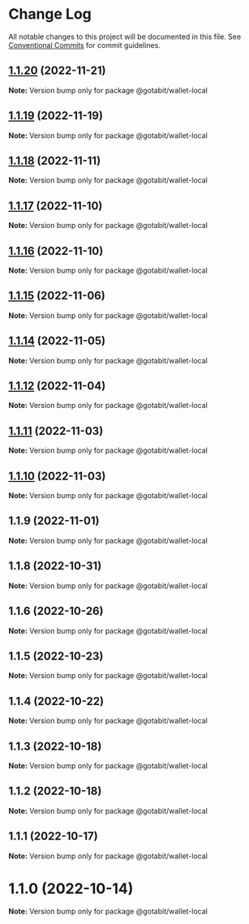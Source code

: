 # Change Log

All notable changes to this project will be documented in this file.
See [Conventional Commits](https://conventionalcommits.org) for commit guidelines.

## [1.1.20](https://github.com/gotabit/sdk-ts/compare/@gotabit/wallet-local@1.1.19...@gotabit/wallet-local@1.1.20) (2022-11-21)

**Note:** Version bump only for package @gotabit/wallet-local

## [1.1.19](https://github.com/gotabit/sdk-ts/compare/@gotabit/wallet-local@1.1.18...@gotabit/wallet-local@1.1.19) (2022-11-19)

**Note:** Version bump only for package @gotabit/wallet-local

## [1.1.18](https://github.com/gotabit/sdk-ts/compare/@gotabit/wallet-local@1.1.17...@gotabit/wallet-local@1.1.18) (2022-11-11)

**Note:** Version bump only for package @gotabit/wallet-local

## [1.1.17](https://github.com/gotabit/sdk-ts/compare/@gotabit/wallet-local@1.1.16...@gotabit/wallet-local@1.1.17) (2022-11-10)

**Note:** Version bump only for package @gotabit/wallet-local

## [1.1.16](https://github.com/gotabit/sdk-ts/compare/@gotabit/wallet-local@1.1.15...@gotabit/wallet-local@1.1.16) (2022-11-10)

**Note:** Version bump only for package @gotabit/wallet-local

## [1.1.15](https://github.com/gotabit/sdk-ts/compare/@gotabit/wallet-local@1.1.14...@gotabit/wallet-local@1.1.15) (2022-11-06)

**Note:** Version bump only for package @gotabit/wallet-local

## [1.1.14](https://github.com/gotabit/sdk-ts/compare/@gotabit/wallet-local@1.1.12...@gotabit/wallet-local@1.1.14) (2022-11-05)

**Note:** Version bump only for package @gotabit/wallet-local

## [1.1.12](https://github.com/gotabit/sdk-ts/compare/@gotabit/wallet-local@1.1.11...@gotabit/wallet-local@1.1.12) (2022-11-04)

**Note:** Version bump only for package @gotabit/wallet-local

## [1.1.11](https://github.com/gotabit/sdk-ts/compare/@gotabit/wallet-local@1.1.10...@gotabit/wallet-local@1.1.11) (2022-11-03)

**Note:** Version bump only for package @gotabit/wallet-local

## [1.1.10](https://github.com/gotabit/sdk-ts/compare/@gotabit/wallet-local@1.1.9...@gotabit/wallet-local@1.1.10) (2022-11-03)

**Note:** Version bump only for package @gotabit/wallet-local

## 1.1.9 (2022-11-01)

**Note:** Version bump only for package @gotabit/wallet-local

## 1.1.8 (2022-10-31)

**Note:** Version bump only for package @gotabit/wallet-local

## 1.1.6 (2022-10-26)

**Note:** Version bump only for package @gotabit/wallet-local

## 1.1.5 (2022-10-23)

**Note:** Version bump only for package @gotabit/wallet-local

## 1.1.4 (2022-10-22)

**Note:** Version bump only for package @gotabit/wallet-local

## 1.1.3 (2022-10-18)

**Note:** Version bump only for package @gotabit/wallet-local

## 1.1.2 (2022-10-18)

**Note:** Version bump only for package @gotabit/wallet-local

## 1.1.1 (2022-10-17)

**Note:** Version bump only for package @gotabit/wallet-local

# 1.1.0 (2022-10-14)

**Note:** Version bump only for package @gotabit/wallet-local
